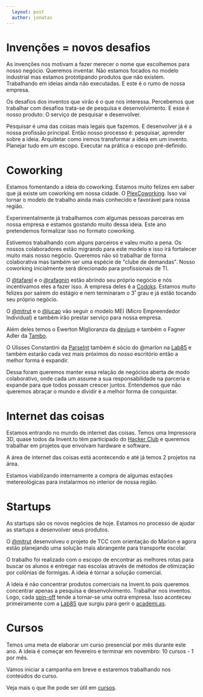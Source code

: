 ```yaml
---
  layout: post
  author: jonatas
---
```


# Invenções = novos desafios

As invenções nos motivam a fazer merecer o nome que escolhemos para nosso negócio. Queremos inventar. Não estamos focados no modelo industrial mas estamos prototipando produtos que não existem. Trabalhando em ideias ainda não executadas. E este é o rumo de nossa empresa.

Os desafios dos inventos que virão é o que nos interessa. Percebemos que trabalhar com desafios trata-se de pesquisa e desenvolvimento. E esse é nosso produto: O serviço de pesquisar e desenvolver.

Pesquisar é uma das coisas mais legais que fazemos. E desenvolver já é a nossa profissão principal. Então nosso processo é: pesquisar, aprender sobre a ideia. Arquitetar como iremos transformar a ideia em um invento. Planejar tudo em um escopo. Executar na prática o escopo pré-definido.


# Coworking

Estamos fomentando a ideia do coworking. Estamos muito felizes em saber que já existe um coworking em nossa cidade. O [PlexCoworking](http://www.plexcoworking.com.br). Isso vai tornar o modelo de trabalho ainda mais conhecido e favorável para nossa região.

Experimentalmente já trabalhamos com algumas pessoas parceiras em nossa empresa e estamos gostando muito dessa ideia. Este ano pretendemos formalizar isso no formato coworking.

Estivemos trabalhando com alguns parceiros e valeu muito a pena. Os nossos colaboradores estão migrando para este modelo e isso irá fortalecer muito mais nosso negócio. Queremos não só trabalhar de forma colaborativa mas também ser uma espécie de "clube de demandas". Nosso coworking inicialmente será direcionado para profissionais de TI.

O [@tafarel](/tafarel) e o [@rafagnin](/rafagnin) estão abrindo seu próprio negócio e nós incentivamos eles a fazer isso. A empresa deles é a [Codoks](http://codoks.com). Estamos muito felizes por saírem do estágio e nem terminaram o 3˚ grau e já estão tocando seu próprio negócio.

O [@mitrut](/mitrut) e o [@lucao](/lucao) vão seguir o modelo MEI (Micro Empreendedor Individual) e também irão prestar serviço para nossa empresa.

Além deles temos o Ewerton Miglioranza da [devium](http://devium.com.br) e também o Fagner Adler da [Tambo](http://tambo.com.br).

O Ulisses Constantini da [ParseInt](http://parseint.com.br) também é sócio do @marlon na [Lab85](http://lab85.com.br) e também estarão cada vez mais próximos do nosso escritório então a melhor forma é expandir.

Dessa foram queremos manter essa relação de negócios aberta de modo colaborativo, onde cada um assume a sua responsabilidade na parceria e expande para que todos possam crescer juntos. Entendemos que não queremos abraçar o mundo e dividir é a melhor forma de conquistar.

# Internet das coisas

Estamos entrando no mundo de internet das coisas. Temos uma Impressora 3D, quase todos da Invent.to têm participado do [Hacker Club](http://facebook.com/beltraohc) e queremos trabalhar em projetos que envolvam hardware e software.

A área de internet das coisas está acontecendo e até já temos 2 projetos na área.

Estamos viabilizando internamente a compra de algumas estações metereológicas para instalarmos no interior de nossa região.

# Startups

As startups são os novos negócios de hoje. Estamos no processo de ajudar as startups a desenvolver seus produtos.

O [@mitrut](/mitrut) desenvolveu o projeto de TCC com orientação do Marlon e agora estão planejando uma solução mais abrangente para transporte escolar.

O trabalho foi realizado  com o escopo de encontrar as melhores rotas para buscar os alunos e entregar nas escolas através de métodos de otimização por colônias de formigas. A ideia é tornar a solução comercial.

A ideia é não concentrar produtos comerciais na Invent.to pois queremos concentrar apenas a pesquisa e desenvolvimento. Trabalhar nos inventos. Logo, cada [spin-off](http://pt.wikipedia.org/wiki/Spin-off_(empresarial)) tende a tornar-se uma outra empresa. Isso aconteceu primeiramente com a [Lab85](http://lab85.com.br) que surgiu para gerir o [academi.as](http://academi.as).

# Cursos

Temos uma meta de elaborar um curso presencial por mês durante este ano. A ideia é começar em fevereiro e terminar em novembro: 10 cursos - 1 por mês.

Vamos iniciar a campanha em breve e estaremos trabalhando nos conteúdos do curso.

Veja mais o que lhe pode ser útil em [cursos](/cursos).
